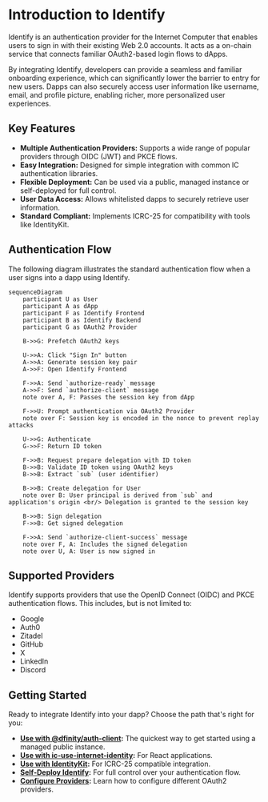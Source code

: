 
# Introduction to Identify

Identify is an authentication provider for the Internet Computer that enables users to sign in with their existing Web 2.0 accounts. It acts as a on-chain service that connects familiar OAuth2-based login flows to dApps.

By integrating Identify, developers can provide a seamless and familiar onboarding experience, which can significantly lower the barrier to entry for new users. Dapps can also securely access user information like username, email, and profile picture, enabling richer, more personalized user experiences.

## Key Features

*   **Multiple Authentication Providers:** Supports a wide range of popular providers through OIDC (JWT) and PKCE flows.
*   **Easy Integration:** Designed for simple integration with common IC authentication libraries.
*   **Flexible Deployment:** Can be used via a public, managed instance or self-deployed for full control.
*   **User Data Access:** Allows whitelisted dapps to securely retrieve user information.
*   **Standard Compliant:** Implements ICRC-25 for compatibility with tools like IdentityKit.

## Authentication Flow

The following diagram illustrates the standard authentication flow when a user signs into a dapp using Identify.

```mermaid
sequenceDiagram
    participant U as User
    participant A as dApp
    participant F as Identify Frontend
    participant B as Identify Backend
    participant G as OAuth2 Provider

    B->>G: Prefetch OAuth2 keys

    U->>A: Click "Sign In" button
    A->>A: Generate session key pair
    A->>F: Open Identify Frontend

    F->>A: Send `authorize-ready` message
    A->>F: Send `authorize-client` message
    note over A, F: Passes the session key from dApp

    F->>U: Prompt authentication via OAuth2 Provider
    note over F: Session key is encoded in the nonce to prevent replay attacks

    U->>G: Authenticate
    G->>F: Return ID token

    F->>B: Request prepare delegation with ID token
    B->>B: Validate ID token using OAuth2 keys
    B->>B: Extract `sub` (user identifier)

    B->>B: Create delegation for User
    note over B: User principal is derived from `sub` and application's origin <br/> Delegation is granted to the session key

    B->>B: Sign delegation
    F->>B: Get signed delegation

    F->>A: Send `authorize-client-success` message
    note over F, A: Includes the signed delegation
    note over U, A: User is now signed in
```

## Supported Providers

Identify supports providers that use the OpenID Connect (OIDC) and PKCE authentication flows. This includes, but is not limited to:

*   Google
*   Auth0
*   Zitadel
*   GitHub
*   X
*   LinkedIn
*   Discord

## Getting Started

Ready to integrate Identify into your dapp? Choose the path that's right for you:

*   **[Use with @dfinity/auth-client](./use-with-auth-client.md):** The quickest way to get started using a managed public instance.
*   **[Use with ic-use-internet-identity](./use-with-ic-use-internet-identity.md):** For React applications.
*   **[Use with IdentityKit](./use-with-identitykit.md):** For ICRC-25 compatible integration.
*   **[Self-Deploy Identify](./self-deploy.md):** For full control over your authentication flow.
*   **[Configure Providers](./configure-provider.md):** Learn how to configure different OAuth2 providers.
